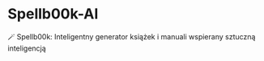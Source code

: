 # Spellb00k-AI
🪄 Spellb00k: Inteligentny generator książek i manuali wspierany sztuczną inteligencją
